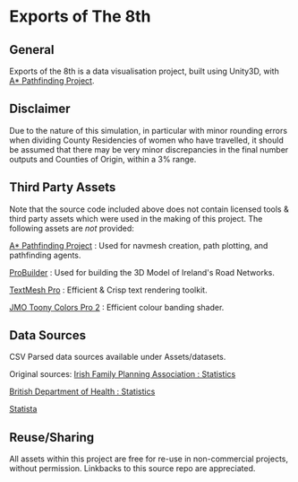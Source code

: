 # Exports of The 8th

## General
Exports of the 8th is a data visualisation project, built using Unity3D, with [A* Pathfinding Project](https://arongranberg.com/astar/).

## Disclaimer
Due to the nature of this simulation, in particular with minor rounding errors when dividing County Residencies of women who have travelled, it should be assumed that there may be very minor discrepancies in the final number outputs and Counties of Origin, within a 3% range.

## Third Party Assets
Note that the source code included above does not contain licensed tools & third party assets which were used in the making of this project. The following assets are *not* provided:

[A* Pathfinding Project](https://arongranberg.com/astar/) : Used for navmesh creation, path plotting, and pathfinding agents.

[ProBuilder](https://assetstore.unity.com/packages/tools/modeling/probuilder-111418) : Used for building the 3D Model of Ireland's Road Networks.

[TextMesh Pro](https://assetstore.unity.com/packages/essentials/beta-projects/textmesh-pro-84126) : Efficient & Crisp text rendering toolkit.

[JMO Toony Colors Pro 2](https://assetstore.unity.com/packages/vfx/shaders/toony-colors-pro-2-8105) : Efficient colour banding shader.


## Data Sources
CSV Parsed data sources available under Assets/datasets.

Original sources:
[Irish Family Planning Association : Statistics](https://www.ifpa.ie/Hot-Topics/Abortion/Statistics)

[British Department of Health : Statistics](https://www.gov.uk/government/collections/abortion-statistics-for-england-and-wales)

[Statista](https://www.statista.com/chart/13836/where-irish-women-who-have-abortions-in-the-uk-come-from/)


## Reuse/Sharing
All assets within this project are free for re-use in non-commercial projects, without permission. Linkbacks to this source repo are appreciated.